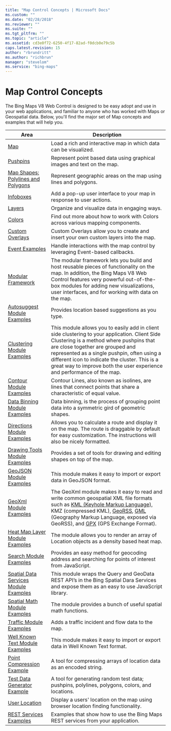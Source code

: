 ```yaml
---
title: "Map Control Concepts | Microsoft Docs"
ms.custom: ""
ms.date: "02/28/2018"
ms.reviewer: ""
ms.suite: ""
ms.tgt_pltfrm: ""
ms.topic: "article"
ms.assetid: cd3e0f72-6250-4f17-82ad-f0dcb0e79c5b
caps.latest.revision: 15
author: "rbrundritt"
ms.author: "richbrun"
manager: "stevelom"
ms.service: "bing-maps"
---
```

# Map Control Concepts
The Bing Maps V8 Web Control is designed to be easy adopt and use in your web applications, and familiar to anyone who has worked with Maps or Geospatial data.   Below, you'll find the major set of Map concepts and examples that will help you. 


| Area                               | Description       |
|------------------------------------|-------------------|
| [Map](map/index.md)                      | Load a rich and interactive map in which data can be visualized. |
| [Pushpins](pushpins/index.md)            | Represent point based data using graphical images and text on the map. |
| [Map Shapes: Polylines and Polygons](map-shapes-polylines-and-polygons/index.md) | Represent geographic areas on the map using lines and polygons. |
| [Infoboxes](infoboxes/index.md)          | Add a pop-up user interface to your map in response to user actions. |
| [Layers](layers/index.md)                | Organize and visualize data in engaging ways. |
| [Colors](colors.md) | Find out more about how to work with Colors across various mapping components. |
| [Custom Overlays](custom-overlays/index.md) | Custom Overlays allow you to create and insert your own custom layers into the map. |
| [Event Examples](event-examples/index.md) | Handle interactions with the map control by leveraging Event-based callbacks. |
| [Modular Framework](modular-framework/index.md) | The modular framework lets you build and host reusable pieces of functionality on the map.  In addition, the Bing Maps V8 Web Control features very powerful out-of-the-box modules for adding new visualizations, user interfaces, and for working with  data on the map. |
| [Autosuggest Module Examples](../v8-web-control/autosuggest-module-examples.md) | Provides location based suggestions as you type. |
| [Clustering Module Examples](../v8-web-control/clustering-module-examples.md) | This module allows you to easily add in client side clustering to your application. Client Side Clustering is a method where pushpins that are close together are grouped and represented as a single pushpin, often using a different icon to indicate the cluster. This is a great way to improve both the user experience and performance of the map.|
| [Contour Module Examples](contour-module-examples/index.md) | Contour Lines, also known as isolines, are lines that connect points that share a characteristic of equal value.  |
|[ Data Binning Module Examples](data-binning-module-examples/index.md) | Data binning, is the process of grouping point data into a symmetric gird of geometric shapes. |
| [Directions Module Examples](directions-module-examples/index.md) | Allows you to calculate a route and display it on the map. The route is draggable by default for easy customization. The instructions will also be nicely formatted.|
| [Drawing Tools Module Examples](../v8-web-control/drawing-tools-module-examples.md) | Provides a set of tools for drawing and editing shapes on top of the map. |
| [GeoJSON Module Examples](geojson-module-examples/index.md) | This module makes it easy to import or export data in GeoJSON format. |
| [GeoXml Module Examples](geoxml-module-examples/index.md)| The GeoXml module makes it easy to read and write common geospatial XML file formats such as [KML (Keyhole Markup Language),](https://en.wikipedia.org/wiki/Keyhole_Markup_Language) KMZ (compressed KML), [GeoRSS](https://en.wikipedia.org/wiki/GeoRSS), [GML](https://en.wikipedia.org/wiki/Geography_Markup_Language) (Geography Markup Language, exposed via GeoRSS), and [GPX](https://en.wikipedia.org/wiki/GPS_Exchange_Format) (GPS Exchange Format). |
| [Heat Map Layer Module Examples](heat-map-module-examples/index.md) | The module allows you to render an array of Location objects as a density based heat map. |
| [Search Module Examples](../v8-web-control/search-module-examples.md) | Provides an easy method for geocoding address and searching for points of interest from JavaScript. |
| [Spatial Data Services Module Examples](spatial-data-services-module-examples/index.md) | This module wraps the Query and GeoData REST API’s in the Bing Spatial Dara Services and expose them as an easy to use JavaScript library.  |
| [Spatial Math Module Examples](spatial-math-module-examples/index.md) | The module provides a bunch of useful spatial math functions. |
| [Traffic Module Examples](traffic-module-examples.md) | Adds a traffic incident and flow data to the map. |
| [Well Known Text Module Examples](../v8-web-control/well-known-text-examples.md) | This module makes it easy to import or export data in Well Known Text format. |
| [Point Compression Example](point-compression-example.md) | A tool for compressing arrays of location data as an encoded string.  
| [Test Data Generator Example](test-data-generator-example.md) | A tool for generating random test data; pushpins, polylines, polygons, colors, and locations.  |
| [User Location](user-location/index.md) | Display a users' location on the map using browser location finding functionality. |   
| [REST Services Examples](rest-services-examples/index.md) | Examples that show how to use the Bing Maps REST services from your application.